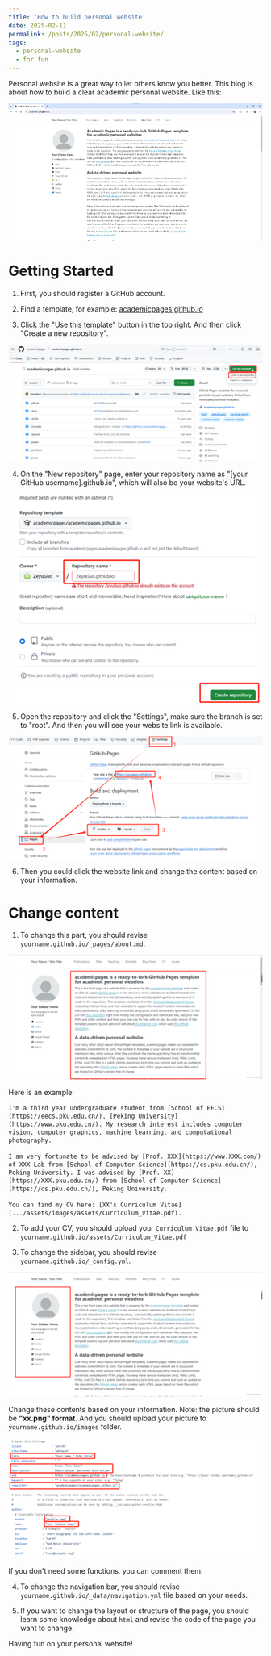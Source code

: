 ```yaml
---
title: 'How to build personal website'
date: 2025-02-11
permalink: /posts/2025/02/personal-website/
tags:
  - personal-website
  - for fun
---
```


Personal website is a great way to let others know you better. This blog is about how to build a clear academic personal website. Like this:

![alt text](/assets/images/image.png)

# Getting Started

1. First, you should register a GitHub account.

2. Find a template, for example: [academicpages.github.io](https://github.com/academicpages/academicpages.github.io)

3. Click the "Use this template" button in the top right. And then click "Create a new repository".

![alt text](/assets/images/1739244585576.png)

4. On the "New repository" page, enter your repository name as "[your GitHub username].github.io", which will also be your website's URL.

![alt text](/assets/images/1739244672124.png)

5. Open the repository and click the "Settings", make sure the branch is set to "root". And then you will see your website link is available.

![alt text](/assets/images/1739244840521.png)

6. Then you could click the website link and change the content based on your information.

# Change content

1. To change this part, you should revise `yourname.github.io/_pages/about.md`. 

![alt text](/assets/images/image-1.png)

Here is an example:

```
I'm a third year undergraduate student from [School of EECS](https://eecs.pku.edu.cn/), [Peking University](https://www.pku.edu.cn/). My research interest includes computer vision, computer graphics, machine learning, and computational photography.

I am very fortunate to be advised by [Prof. XXX](https://www.XXX.com/) of XXX Lab from [School of Computer Science](https://cs.pku.edu.cn/), Peking University. I was advised by [Prof. XX](https://XXX.pku.edu.cn/) from [School of Computer Science](https://cs.pku.edu.cn/), Peking University.

You can find my CV here: [XX's Curriculum Vitae](.../assets/images/assets/Curriculum_Vitae.pdf).
```

2. To add your CV, you should upload your `Curriculum_Vitae.pdf` file to `yourname.github.io/assets/Curriculum_Vitae.pdf`

3. To change the sidebar, you should revise `yourname.github.io/_config.yml`.

![alt text](/assets/images/image-2.png)

Change these contents based on your information. Note: the picture should be **"xx.png" format**. And you should upload your picture to `yourname.github.io/images` folder.

![alt text](/assets/images/1739245494051.png)

If you don't need some functions, you can comment them.

4. To change the navigation bar, you should revise `yourname.github.io/_data/navigation.yml` file based on your needs.

5. If you want to change the layout or structure of the page, you should learn some knowledge about `html` and revise the code of the page you want to change.

Having fun on your personal website!
